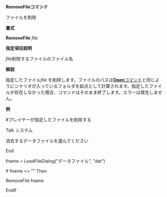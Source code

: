 **RemoveFileコマンド**

ファイルを削除

**書式**

**RemoveFile** *file*

**指定項目説明**

*file*削除するファイルのファイル名

**解説**

指定したファイル*file* を削除します。ファイルのパスは[**Open**コマンド](Openコマンド)と同じようにシナリオが入っているフォルダを起点として計算されます。指定したファイルが存在しなかった場合、コマンドはそのまま終了します。エラーは発生しません。

**例**

#プレイヤーが指定したファイルを削除する

Talk システム

消去するデータファイルを選んでください

End

fname = LoadFileDialog("データファイル", "dat")

If fname &lt;&gt; "" Then

RemoveFile fname

EndIf

